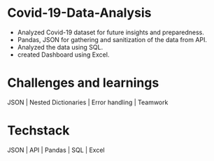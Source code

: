 # Covid-19-Data-Analysis
- Analyzed Covid-19 dataset for future insights and preparedness.
- Pandas, JSON for gathering and sanitization of the data from API.
- Analyzed the data using SQL.
- created Dashboard using Excel.

# Challenges and learnings
JSON | Nested Dictionaries | Error handling | Teamwork

# Techstack
JSON | API | Pandas | SQL | Excel
